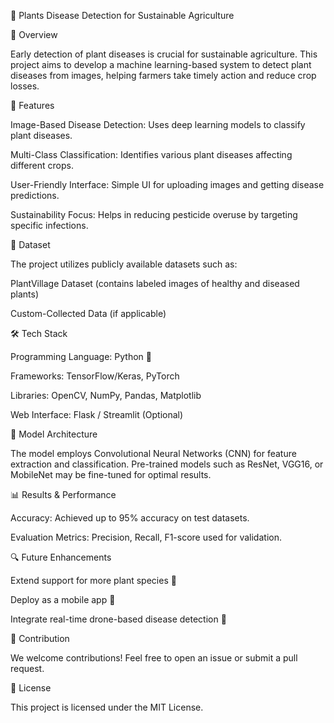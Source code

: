 🌿 Plants Disease Detection for Sustainable Agriculture

📌 Overview

Early detection of plant diseases is crucial for sustainable agriculture. This project aims to develop a machine learning-based system to detect plant diseases from images, helping farmers take timely action and reduce crop losses.

🚀 Features

Image-Based Disease Detection: Uses deep learning models to classify plant diseases.

Multi-Class Classification: Identifies various plant diseases affecting different crops.

User-Friendly Interface: Simple UI for uploading images and getting disease predictions.

Sustainability Focus: Helps in reducing pesticide overuse by targeting specific infections.

📁 Dataset

The project utilizes publicly available datasets such as:

PlantVillage Dataset (contains labeled images of healthy and diseased plants)

Custom-Collected Data (if applicable)

🛠️ Tech Stack

Programming Language: Python 🐍

Frameworks: TensorFlow/Keras, PyTorch

Libraries: OpenCV, NumPy, Pandas, Matplotlib

Web Interface: Flask / Streamlit (Optional)

🎯 Model Architecture

The model employs Convolutional Neural Networks (CNN) for feature extraction and classification. Pre-trained models such as ResNet, VGG16, or MobileNet may be fine-tuned for optimal results.

📊 Results & Performance

Accuracy: Achieved up to 95% accuracy on test datasets.

Evaluation Metrics: Precision, Recall, F1-score used for validation.

🔍 Future Enhancements

Extend support for more plant species 🌱

Deploy as a mobile app 📱

Integrate real-time drone-based disease detection 🚁

🤝 Contribution

We welcome contributions! Feel free to open an issue or submit a pull request.

📜 License

This project is licensed under the MIT License.


